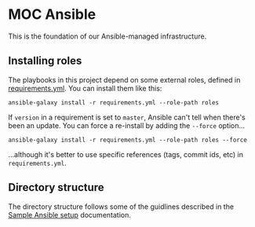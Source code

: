 # MOC Ansible

This is the foundation of our Ansible-managed infrastructure.

## Installing roles

The playbooks in this project depend on some external roles, defined
in [requirements.yml](requirements.yml). You can install them like
this:

```
ansible-galaxy install -r requirements.yml --role-path roles
```

If `version` in a requirement is set to `master`, Ansible can't tell
when there's been an update. You can force a re-install by adding the
`--force` option...

```
ansible-galaxy install -r requirements.yml --role-path roles --force
```

...although it's better to use specific references (tags, commit ids,
etc) in `requirements.yml`.


## Directory structure

The directory structure follows some of the guidlines described in the
[Sample Ansible setup][] documentation.

[sample ansible setup]: https://docs.ansible.com/ansible/latest/user_guide/sample_setup.html
